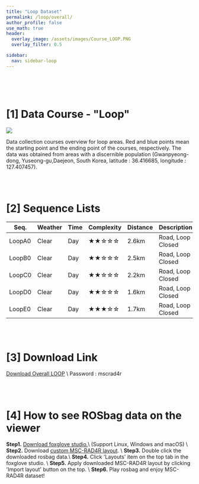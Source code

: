 ```yaml
---
title: "Loop Dataset"
permalink: /loop/overall/
author_profile: false
use_math: true
header:
  overlay_image: /assets/images/Course_LOOP.PNG
  overlay_filter: 0.5

sidebar:
  nav: sidebar-loop
---
```


<br/>
<br/>
<br/>



# [1] Data Course - "Loop"
![ ](https://drive.google.com/uc?id=1hrgsr18wcnNOQmUfs4DTNR_QiXSQcrAd)

Data collection courses overview for loop areas. 
Red and blue points mean the starting point and the ending point of the courses, respectively.
The data was obtained from areas with a discernible population (Gwanpyeong-dong, Yuseong-gu,Daejeon, South Korea, latitude : 36.416685, longitude : 127.407457).


<br/>
<br/>


# [2] Sequence Lists

Seq.    | Weather | Time  | Complexity | Distance | Description
---     |  ---    | ---   |    ---     |   ---    |   ---
LoopA0  | Clear   | Day   |  ★★☆☆☆     | 2.6km    | Road, Loop Closed
LoopB0  | Clear   | Day   |  ★★☆☆☆     | 2.5km    | Road, Loop Closed
LoopC0  | Clear   | Day   |  ★★☆☆☆     | 2.2km    | Road, Loop Closed
LoopD0  | Clear   | Day   |  ★★☆☆☆     | 1.6km    | Road, Loop Closed
LoopE0  | Clear   | Day   |  ★★★☆☆     | 1.7km    | Road, Loop Closed

 

<br/>
<br/>


# [3] Download Link
[Download Overall LOOP](http://gofile.me/70cMI/hGzxi6Ijs) \\
Password : mscrad4r 


<br/>
<br/>


# [4] How to see ROSbag data on the viewer
**Step1.** [Download foxglove studio.](https://foxglove.dev/)\\
(Support Linux, Windows and macOS) \\
**Step2.** Download [custom MSC-RAD4R layout](http://gofile.me/70cMI/IrAjZ6S4M). \\
**Step3.** Double click the downloaded rosbag data.\\
**Step4.** Click 'Layouts' item on the top tab in the foxglove studio. \\
**Step5.** Apply downloaded MSC-RAD4R layout by clicking 'Import layout' button on the top. \\
**Step6.** Play rosbag and enjoy MSC-RAD4R dataset!
<br/>
<br/>
